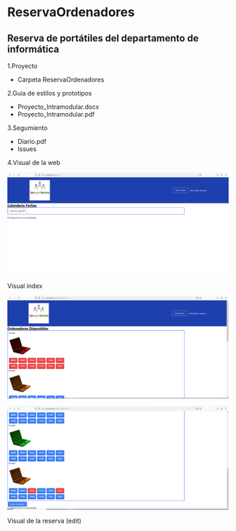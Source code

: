 # ReservaOrdenadores
## Reserva de portátiles del departamento de informática

1.Proyecto
- Carpeta ReservaOrdenadores
>
2.Guia de estilos y prototipos
- Proyecto_Intramodular.docx
- Proyecto_Intramodular.pdf
>
3.Segumiento
-  Diario.pdf
-  Issues
>
4.Visual de la web
>
![alt index](imagenes_reserva/index.PNG)
>
Visual index
>
![alt reserva1](imagenes_reserva/reservas1.PNG)
>
![alt reserva1](imagenes_reserva/reservas2.PNG)
>
Visual de la reserva (edit)
